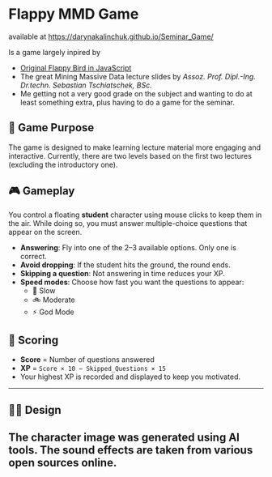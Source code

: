 # Flappy MMD Game
available at https://darynakalinchuk.github.io/Seminar_Game/

Is a game largely inpired by 
- [Original Flappy Bird in JavaScript](https://github.com/CodeExplainedRepo/Original-Flappy-bird-JavaScript)
- The great Mining Massive Data lecture slides by *Assoz. Prof. Dipl.-Ing. Dr.techn. Sebastian Tschiatschek, BSc.*
- Me getting not a very good grade on the subject and wanting to do at least something extra, plus having to do a game for the seminar.

## 🎯 Game Purpose

The game is designed to make learning lecture material more engaging and interactive. Currently, there are two levels based on the first two lectures (excluding the introductory one).

## 🎮 Gameplay

You control a floating **student** character using mouse clicks to keep them in the air. While doing so, you must answer multiple-choice questions that appear on the screen.

- **Answering**: Fly into one of the 2–3 available options. Only one is correct.
- **Avoid dropping**: If the student hits the ground, the round ends.
- **Skipping a question**: Not answering in time reduces your XP.
- **Speed modes**: Choose how fast you want the questions to appear:
  - 🐢 Slow
  - 🚲 Moderate
  - ⚡ God Mode

## 🧮 Scoring

- **Score** = Number of questions answered
- **XP** = `Score × 10 − Skipped_Questions × 15`
- Your highest XP is recorded and displayed to keep you motivated.

---

## 🧑‍🎓 Design

The character image was generated using AI tools.
The sound effects are taken from various open sources online.
---

